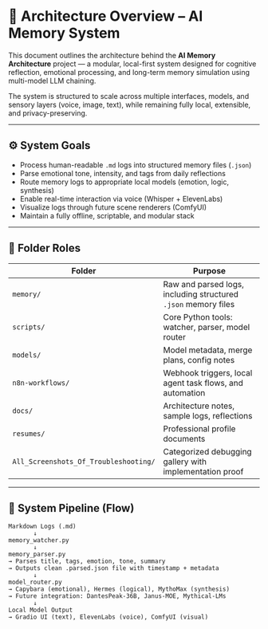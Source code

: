 # 🧠 Architecture Overview – AI Memory System

This document outlines the architecture behind the **AI Memory Architecture** project — a modular, local-first system designed for cognitive reflection, emotional processing, and long-term memory simulation using multi-model LLM chaining.

The system is structured to scale across multiple interfaces, models, and sensory layers (voice, image, text), while remaining fully local, extensible, and privacy-preserving.

---

## ⚙️ System Goals

- Process human-readable `.md` logs into structured memory files (`.json`)
- Parse emotional tone, intensity, and tags from daily reflections
- Route memory logs to appropriate local models (emotion, logic, synthesis)
- Enable real-time interaction via voice (Whisper + ElevenLabs)
- Visualize logs through future scene renderers (ComfyUI)
- Maintain a fully offline, scriptable, and modular stack

---

## 📁 Folder Roles

| Folder                  | Purpose |
|------------------------|---------|
| `memory/`              | Raw and parsed logs, including structured `.json` memory files |
| `scripts/`             | Core Python tools: watcher, parser, model router |
| `models/`              | Model metadata, merge plans, config notes |
| `n8n-workflows/`       | Webhook triggers, local agent task flows, and automation |
| `docs/`                | Architecture notes, sample logs, reflections |
| `resumes/`             | Professional profile documents |
| `All_Screenshots_Of_Troubleshooting/` | Categorized debugging gallery with implementation proof |

---

## 🧩 System Pipeline (Flow)

```text
Markdown Logs (.md)
       ↓
memory_watcher.py
       ↓
memory_parser.py
→ Parses title, tags, emotion, tone, summary
→ Outputs clean .parsed.json file with timestamp + metadata
       ↓
model_router.py
→ Capybara (emotional), Hermes (logical), MythoMax (synthesis)
→ Future integration: DantesPeak-36B, Janus-MOE, Mythical-LMs
       ↓
Local Model Output
→ Gradio UI (text), ElevenLabs (voice), ComfyUI (visual)
